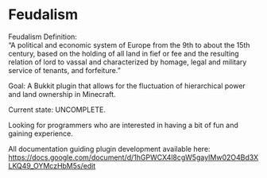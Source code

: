 Feudalism
=========

Feudalism Definition:  
“A political and economic system of Europe from the 9th to about the 15th century, based on the holding of all land in fief or fee and the resulting relation of lord to vassal and characterized by homage, legal and military service of tenants, and forfeiture.”

Goal: A Bukkit plugin that allows for the fluctuation of hierarchical power and land ownership in Minecraft.

Current state: UNCOMPLETE. 

Looking for programmers who are interested in having a bit of fun and gaining experience.

All documentation guiding plugin development available here: https://docs.google.com/document/d/1hGPWCX4l8cgW5gayIMw02O4Bd3XLKQ49_OYMczHbM5s/edit
